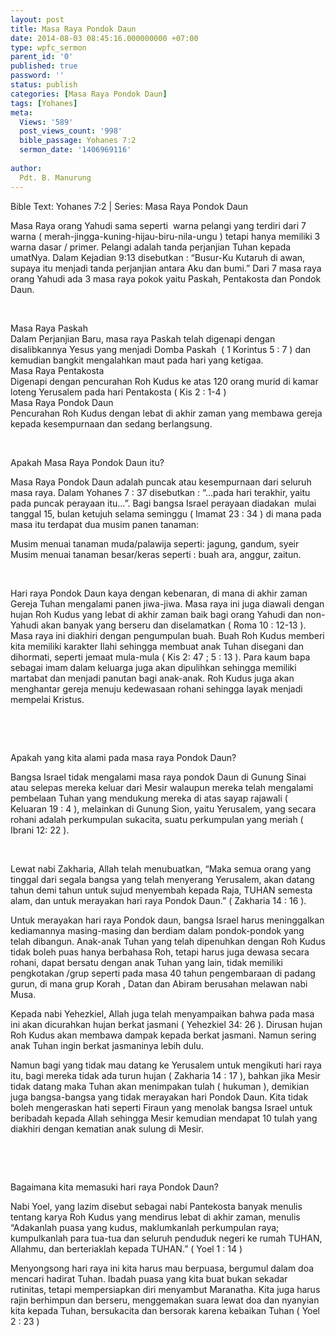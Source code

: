 ```yaml
---
layout: post
title: Masa Raya Pondok Daun
date: 2014-08-03 08:45:16.000000000 +07:00
type: wpfc_sermon
parent_id: '0'
published: true
password: ''
status: publish
categories: [Masa Raya Pondok Daun]
tags: [Yohanes]
meta:
  Views: '589'
  post_views_count: '998'
  bible_passage: Yohanes 7:2
  sermon_date: '1406969116'
  
author:
  Pdt. B. Manurung
---
```

<p>Bible Text: Yohanes 7:2 | Series: Masa Raya Pondok Daun</p>
<p>Masa Raya orang Yahudi sama seperti  warna pelangi yang terdiri dari 7 warna ( merah-jingga-kuning-hijau-biru-nila-ungu ) tetapi hanya memiliki 3 warna dasar / primer. Pelangi adalah tanda perjanjian Tuhan kepada umatNya. Dalam Kejadian 9:13 disebutkan : “Busur-Ku Kutaruh di awan, supaya itu menjadi tanda perjanjian antara Aku dan bumi.” Dari 7 masa raya orang Yahudi ada 3 masa raya pokok yaitu Paskah, Pentakosta dan Pondok Daun.</p>
<p>&nbsp;</p>
<p>	Masa Raya Paskah<br />
Dalam Perjanjian Baru, masa raya Paskah telah digenapi dengan disalibkannya Yesus yang menjadi Domba Paskah  ( 1 Korintus 5 : 7 ) dan kemudian bangkit mengalahkan maut pada hari yang ketigaa.<br />
	Masa Raya Pentakosta<br />
Digenapi dengan pencurahan Roh Kudus ke atas 120 orang murid di kamar loteng Yerusalem pada hari Pentakosta ( Kis 2 : 1-4 )<br />
	Masa Raya Pondok Daun<br />
Pencurahan Roh Kudus dengan lebat di akhir zaman yang membawa gereja kepada kesempurnaan dan sedang berlangsung.</p>
<p>&nbsp;</p>
<p>Apakah Masa Raya Pondok Daun itu?</p>
<p>Masa Raya Pondok Daun adalah puncak atau kesempurnaan dari seluruh masa raya. Dalam Yohanes 7 : 37 disebutkan : “…pada hari terakhir, yaitu pada puncak perayaan itu…”. Bagi bangsa Israel perayaan diadakan  mulai tanggal 15, bulan ketujuh selama seminggu ( Imamat 23 : 34 ) di mana pada masa itu terdapat dua musim panen tanaman:</p>
<p>	Musim menuai tanaman muda/palawija seperti: jagung, gandum, syeir<br />
	Musim menuai tanaman besar/keras seperti : buah ara, anggur, zaitun.</p>
<p>&nbsp;</p>
<p>Hari raya Pondok Daun kaya dengan kebenaran, di mana di akhir zaman Gereja Tuhan mengalami panen jiwa-jiwa. Masa raya ini juga diawali dengan hujan Roh Kudus yang lebat di akhir zaman baik bagi orang Yahudi dan non- Yahudi akan banyak yang berseru dan diselamatkan ( Roma 10 : 12-13 ). Masa raya ini diakhiri dengan pengumpulan buah. Buah Roh Kudus memberi kita memiliki karakter Ilahi sehingga membuat anak Tuhan disegani dan dihormati, seperti jemaat mula-mula ( Kis 2: 47 ; 5 : 13 ). Para kaum bapa sebagai imam dalam keluarga juga akan dipulihkan sehingga memiliki martabat dan menjadi panutan bagi anak-anak. Roh Kudus juga akan menghantar gereja menuju kedewasaan rohani sehingga layak menjadi mempelai Kristus.</p>
<p>&nbsp;</p>
<p>&nbsp;</p>
<p>Apakah yang kita alami pada masa raya Pondok Daun? </p>
<p>Bangsa Israel tidak mengalami masa raya pondok Daun di Gunung Sinai atau selepas mereka keluar dari Mesir walaupun mereka telah mengalami pembelaan Tuhan yang mendukung mereka di atas sayap rajawali ( Keluaran 19 : 4 ), melainkan di Gunung Sion, yaitu Yerusalem, yang secara rohani adalah perkumpulan sukacita, suatu perkumpulan yang meriah ( Ibrani 12: 22 ).</p>
<p>&nbsp;</p>
<p>Lewat nabi Zakharia, Allah telah menubuatkan, “Maka semua orang yang tinggal dari segala bangsa yang telah menyerang Yerusalem, akan datang tahun demi tahun untuk sujud menyembah kepada Raja, TUHAN semesta alam, dan untuk merayakan hari raya Pondok Daun.” ( Zakharia 14 : 16 ).</p>
<p>Untuk merayakan hari raya Pondok daun, bangsa Israel harus meninggalkan kediamannya masing-masing dan berdiam dalam pondok-pondok yang telah dibangun. Anak-anak Tuhan yang telah dipenuhkan dengan Roh Kudus tidak boleh puas hanya berbahasa Roh, tetapi harus juga dewasa secara rohani, dapat bersatu dengan anak Tuhan yang lain, tidak memiliki pengkotakan /grup seperti pada masa 40 tahun pengembaraan di padang gurun, di mana grup Korah , Datan dan Abiram berusahan melawan nabi Musa.</p>
<p>Kepada nabi Yehezkiel, Allah juga telah menyampaikan bahwa pada masa ini akan dicurahkan hujan berkat jasmani ( Yehezkiel 34: 26 ). Dirusan hujan Roh Kudus akan membawa dampak kepada berkat jasmani. Namun sering anak Tuhan ingin berkat jasmaninya lebih dulu.</p>
<p>Namun bagi yang tidak mau datang ke Yerusalem untuk mengikuti hari raya itu, bagi mereka tidak ada turun hujan ( Zakharia 14 : 17 ), bahkan jika Mesir tidak datang maka Tuhan akan menimpakan tulah ( hukuman ), demikian juga bangsa-bangsa yang tidak merayakan hari Pondok Daun. Kita tidak boleh mengeraskan hati seperti Firaun yang menolak bangsa Israel untuk beribadah kepada Allah sehingga Mesir kemudian mendapat 10 tulah yang diakhiri dengan kematian anak sulung di Mesir.</p>
<p>&nbsp;</p>
<p>&nbsp;</p>
<p>Bagaimana kita memasuki hari raya Pondok Daun? </p>
<p>Nabi Yoel, yang lazim disebut sebagai nabi Pantekosta banyak menulis tentang karya Roh Kudus yang mendirus lebat di akhir zaman, menulis “Adakanlah puasa yang kudus, maklumkanlah perkumpulan raya; kumpulkanlah para tua-tua dan seluruh penduduk negeri ke rumah TUHAN, Allahmu, dan berteriaklah kepada TUHAN.” ( Yoel 1 : 14 )</p>
<p>Menyongsong hari raya ini kita harus mau berpuasa, bergumul dalam doa mencari hadirat Tuhan. Ibadah puasa yang kita buat bukan sekadar rutinitas, tetapi mempersiapkan diri menyambut Maranatha. Kita juga harus rajin berhimpun dan berseru, menggemakan suara lewat doa dan nyanyian kita kepada Tuhan, bersukacita dan bersorak karena kebaikan Tuhan ( Yoel 2 : 23 )</p>

